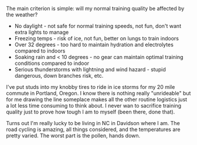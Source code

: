 The main criterion is simple: will my normal training quality be affected by the weather?

- No daylight - not safe for normal training speeds, not fun, don't want extra lights to manage
- Freezing temps - risk of ice, not fun, better on lungs to train indoors
- Over 32 degrees - too hard to maintain hydration and electrolytes compared to indoors
- Soaking rain and < 10 degrees - no gear can maintain optimal training conditions compared to indoor
- Serious thunderstorms with lightning and wind hazard - stupid dangerous, down branches risk, etc.

I've put studs into my knobby tires to ride in ice storms for my 20 mile commute in Portland, Oregon. I know there is nothing really "unrideable" but for me drawing the line someplace makes all the other routine logistics just a lot less time consuming to think about. I never wan to sacrifice training quality just to prove how tough I am to myself (been there, done that).

Turns out I'm really lucky to be living in NC in Davidson where I am. The road cycling is amazing, all things considered, and the temperatures are pretty varied. The worst part is the pollen, hands down.